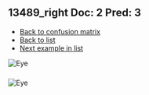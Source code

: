 ## 13489_right Doc: 2 Pred: 3
- [Back to confusion matrix](https://github.com/juliandewit/kaggle_retinopathy/blob/master/matrix.md)
- [Back to list](https://github.com/juliandewit/kaggle_retinopathy/blob/master/lists/23/list.md)
- [Next example in list](https://github.com/juliandewit/kaggle_retinopathy/blob/master/lists/23/13/13591_left.md)

![Eye](https://retinopaty.blob.core.windows.net/size1024/13489_right_2.jpeg)

### 

![Eye]()
